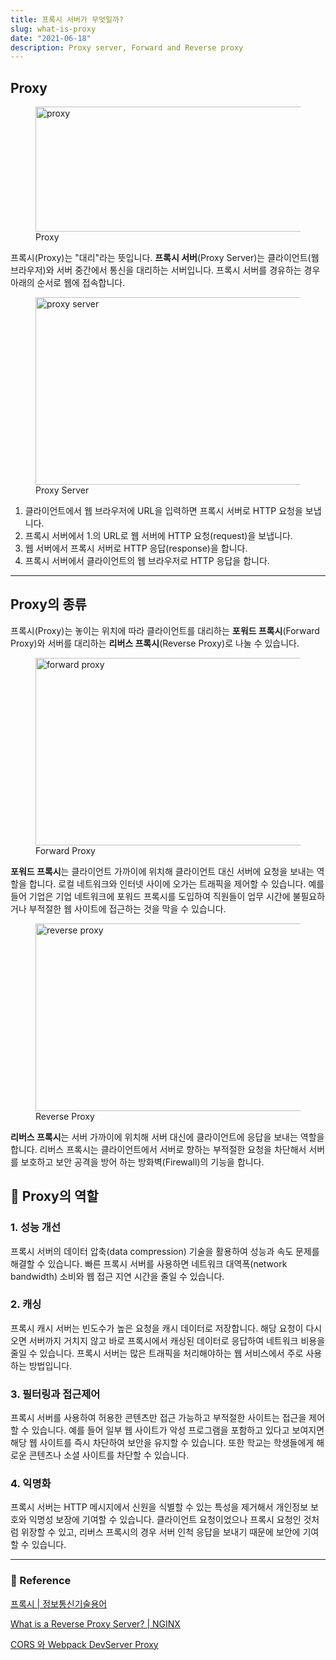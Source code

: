 ```yaml
---
title: 프록시 서버가 무엇일까?
slug: what-is-proxy
date: "2021-06-18"
description: Proxy server, Forward and Reverse proxy
---
```


## Proxy

<figure>
<img src="../images/proxy.png" alt="proxy" width="720" height="200" />
<figcaption>Proxy</figcaption>
</figure>

프록시(Proxy)는 "대리"라는 뜻입니다. **프록시 서버**(Proxy Server)는 클라이언트(웹 브라우저)와 서버 중간에서 통신을 대리하는 서버입니다. 프록시 서버를 경유하는 경우 아래의 순서로 웹에 접속합니다.

<figure>
<img src="../images/proxy-server.png" alt="proxy server" width="750" height="300" />
<figcaption>Proxy Server</figcaption>
</figure>

1. 클라이언트에서 웹 브라우저에 URL을 입력하면 프록시 서버로 HTTP 요청을 보냅니다.
2. 프록시 서버에서 1.의 URL로 웹 서버에 HTTP 요청(request)을 보냅니다.
3. 웹 서버에서 프록시 서버로 HTTP 응답(response)을 합니다.
4. 프록시 서버에서 클라이언트의 웹 브라우저로 HTTP 응답을 합니다.

---

## Proxy의 종류

프록시(Proxy)는 놓이는 위치에 따라 클라이언트를 대리하는 **포워드 프록시**(Forward Proxy)와 서버를 대리하는 **리버스 프록시**(Reverse Proxy)로 나눌 수 있습니다.

<figure>
<img src="../images/forward-proxy.png" alt="forward proxy" width="750" height="300" />
<figcaption>Forward Proxy</figcaption>
</figure>

**포워드 프록시**는 클라이언트 가까이에 위치해 클라이언트 대신 서버에 요청을 보내는 역할을 합니다. 로컬 네트워크와 인터넷 사이에 오가는 트래픽을 제어할 수 있습니다. 예를 들어 기업은 기업 네트워크에 포워드 프록시를 도입하여 직원들이 업무 시간에 불필요하거나 부적절한 웹 사이트에 접근하는 것을 막을 수 있습니다.

<figure>
<img src="../images/reverse-proxy.png" alt="reverse proxy" width="750" height="300" />
<figcaption>Reverse Proxy</figcaption>
</figure>

**리버스 프록시**는 서버 가까이에 위치해 서버 대신에 클라이언트에 응답을 보내는 역할을 합니다. 리버스 프록시는 클라이언트에서 서버로 향하는 부적절한 요청을 차단해서 서버를 보호하고 보안 공격을 방어 하는 방화벽(Firewall)의 기능을 합니다.

## 🔑 Proxy의 역할

### 1. 성능 개선

프록시 서버의 데이터 압축(data compression) 기술을 활용하여 성능과 속도 문제를 해결할 수 있습니다. 빠른 프록시 서버를 사용하면 네트워크 대역폭(network bandwidth) 소비와 웹 접근 지연 시간을 줄일 수 있습니다.

### 2. 캐싱

프록시 캐시 서버는 빈도수가 높은 요청을 캐시 데이터로 저장합니다. 해당 요청이 다시 오면 서버까지 거치지 않고 바로 프록시에서 캐싱된 데이터로 응답하여 네트워크 비용을 줄일 수 있습니다. 프록시 서버는 많은 트래픽을 처리해야하는 웹 서비스에서 주로 사용하는 방법입니다.

### 3. 필터링과 접근제어

프록시 서버를 사용하여 허용한 콘텐츠만 접근 가능하고 부적절한 사이트는 접근을 제어 할 수 있습니다. 예를 들어 일부 웹 사이트가 악성 프로그램을 포함하고 있다고 보여지면 해당 웹 사이트를 즉시 차단하여 보안을 유지할 수 있습니다. 또한 학교는 학생들에게 해로운 콘텐츠나 소셜 사이트를 차단할 수 있습니다.

### 4. 익명화

프록시 서버는 HTTP 메시지에서 신원을 식별할 수 있는 특성을 제거해서 개인정보 보호와 익명성 보장에 기여할 수 있습니다. 클라이언트 요청이었으나 프록시 요청인 것처럼 위장할 수 있고, 리버스 프록시의 경우 서버 인척 응답을 보내기 때문에 보안에 기여할 수 있습니다.

---

### 🔗 Reference

[프록시 | 정보통신기술용어](http://www.ktword.co.kr/test/view/view.php?nav=2&no=1829&sh=%ED%94%84%EB%A1%9D%EC%8B%9C)

[What is a Reverse Proxy Server? | NGINX](https://www.nginx.com/resources/glossary/reverse-proxy-server/)

[CORS 와 Webpack DevServer Proxy](https://react.vlpt.us/redux-middleware/09-cors-and-proxy.html)

